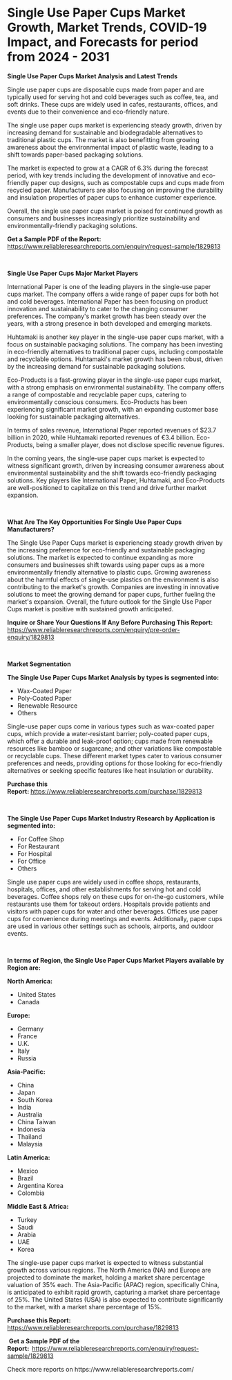 <p><h1>Single Use Paper Cups Market Growth, Market Trends, COVID-19 Impact, and Forecasts for period from 2024 - 2031</h1></p><p><strong>Single Use Paper Cups Market Analysis and Latest Trends</strong></p>
<p><p>Single use paper cups are disposable cups made from paper and are typically used for serving hot and cold beverages such as coffee, tea, and soft drinks. These cups are widely used in cafes, restaurants, offices, and events due to their convenience and eco-friendly nature.</p><p>The single use paper cups market is experiencing steady growth, driven by increasing demand for sustainable and biodegradable alternatives to traditional plastic cups. The market is also benefitting from growing awareness about the environmental impact of plastic waste, leading to a shift towards paper-based packaging solutions.</p><p>The market is expected to grow at a CAGR of 6.3% during the forecast period, with key trends including the development of innovative and eco-friendly paper cup designs, such as compostable cups and cups made from recycled paper. Manufacturers are also focusing on improving the durability and insulation properties of paper cups to enhance customer experience.</p><p>Overall, the single use paper cups market is poised for continued growth as consumers and businesses increasingly prioritize sustainability and environmentally-friendly packaging solutions.</p></p>
<p><strong>Get a Sample PDF of the Report:&nbsp;</strong> <a href="https://www.reliableresearchreports.com/enquiry/request-sample/1829813">https://www.reliableresearchreports.com/enquiry/request-sample/1829813</a></p>
<p>&nbsp;</p>
<p><strong>Single Use Paper Cups Major Market Players</strong></p>
<p><p>International Paper is one of the leading players in the single-use paper cups market. The company offers a wide range of paper cups for both hot and cold beverages. International Paper has been focusing on product innovation and sustainability to cater to the changing consumer preferences. The company's market growth has been steady over the years, with a strong presence in both developed and emerging markets.</p><p>Huhtamaki is another key player in the single-use paper cups market, with a focus on sustainable packaging solutions. The company has been investing in eco-friendly alternatives to traditional paper cups, including compostable and recyclable options. Huhtamaki's market growth has been robust, driven by the increasing demand for sustainable packaging solutions.</p><p>Eco-Products is a fast-growing player in the single-use paper cups market, with a strong emphasis on environmental sustainability. The company offers a range of compostable and recyclable paper cups, catering to environmentally conscious consumers. Eco-Products has been experiencing significant market growth, with an expanding customer base looking for sustainable packaging alternatives.</p><p>In terms of sales revenue, International Paper reported revenues of $23.7 billion in 2020, while Huhtamaki reported revenues of €3.4 billion. Eco-Products, being a smaller player, does not disclose specific revenue figures. </p><p>In the coming years, the single-use paper cups market is expected to witness significant growth, driven by increasing consumer awareness about environmental sustainability and the shift towards eco-friendly packaging solutions. Key players like International Paper, Huhtamaki, and Eco-Products are well-positioned to capitalize on this trend and drive further market expansion.</p></p>
<p>&nbsp;</p>
<p><strong>What Are The Key Opportunities For Single Use Paper Cups Manufacturers?</strong></p>
<p><p>The Single Use Paper Cups market is experiencing steady growth driven by the increasing preference for eco-friendly and sustainable packaging solutions. The market is expected to continue expanding as more consumers and businesses shift towards using paper cups as a more environmentally friendly alternative to plastic cups. Growing awareness about the harmful effects of single-use plastics on the environment is also contributing to the market's growth. Companies are investing in innovative solutions to meet the growing demand for paper cups, further fueling the market's expansion. Overall, the future outlook for the Single Use Paper Cups market is positive with sustained growth anticipated.</p></p>
<p><strong>Inquire or Share Your Questions If Any Before Purchasing This Report:</strong> <a href="https://www.reliableresearchreports.com/enquiry/pre-order-enquiry/1829813">https://www.reliableresearchreports.com/enquiry/pre-order-enquiry/1829813</a></p>
<p>&nbsp;</p>
<p><strong>Market Segmentation</strong></p>
<p><strong>The Single Use Paper Cups Market Analysis by types is segmented into:</strong></p>
<p><ul><li>Wax-Coated Paper</li><li>Poly-Coated Paper</li><li>Renewable Resource</li><li>Others</li></ul></p>
<p><p>Single-use paper cups come in various types such as wax-coated paper cups, which provide a water-resistant barrier; poly-coated paper cups, which offer a durable and leak-proof option; cups made from renewable resources like bamboo or sugarcane; and other variations like compostable or recyclable cups. These different market types cater to various consumer preferences and needs, providing options for those looking for eco-friendly alternatives or seeking specific features like heat insulation or durability.</p></p>
<p><strong>Purchase this Report:&nbsp;</strong><a href="https://www.reliableresearchreports.com/purchase/1829813">https://www.reliableresearchreports.com/purchase/1829813</a></p>
<p>&nbsp;</p>
<p><strong>The Single Use Paper Cups Market Industry Research by Application is segmented into:</strong></p>
<p><ul><li>For Coffee Shop</li><li>For Restaurant</li><li>For Hospital</li><li>For Office</li><li>Others</li></ul></p>
<p><p>Single use paper cups are widely used in coffee shops, restaurants, hospitals, offices, and other establishments for serving hot and cold beverages. Coffee shops rely on these cups for on-the-go customers, while restaurants use them for takeout orders. Hospitals provide patients and visitors with paper cups for water and other beverages. Offices use paper cups for convenience during meetings and events. Additionally, paper cups are used in various other settings such as schools, airports, and outdoor events.</p></p>
<p>&nbsp;</p>
<p><strong>In terms of Region, the Single Use Paper Cups Market Players available by Region are:</strong></p>
<p>
    <p> <strong> North America: </strong>
        <ul>
            <li>United States</li>
            <li>Canada</li>
        </ul>
        </p> 
    <p> <strong> Europe: </strong>
        <ul>
            <li>Germany</li>
            <li>France</li>
            <li>U.K.</li>
            <li>Italy</li>
            <li>Russia</li>
        </ul>
        </p> 
    <p> <strong> Asia-Pacific: </strong>
        <ul>
            <li>China</li>
            <li>Japan</li>
            <li>South Korea</li>
            <li>India</li>
            <li>Australia</li>
            <li>China Taiwan</li>
            <li>Indonesia</li>
            <li>Thailand</li>
            <li>Malaysia</li>
        </ul>
        </p> 
    <p> <strong> Latin America: </strong>
        <ul>
            <li>Mexico</li>
            <li>Brazil</li>
            <li>Argentina Korea</li>
            <li>Colombia</li>
        </ul>
        </p> 
    <p> <strong> Middle East & Africa: </strong>
        <ul>
            <li>Turkey</li>
            <li>Saudi</li>
            <li>Arabia</li>
            <li>UAE</li>
            <li>Korea</li>
        </ul>
    </p>
    </p>
<p><p>The single-use paper cups market is expected to witness substantial growth across various regions. The North America (NA) and Europe are projected to dominate the market, holding a market share percentage valuation of 35% each. The Asia-Pacific (APAC) region, specifically China, is anticipated to exhibit rapid growth, capturing a market share percentage of 25%. The United States (USA) is also expected to contribute significantly to the market, with a market share percentage of 15%.</p></p>
<p><strong>Purchase this Report: </strong><a href="https://www.reliableresearchreports.com/purchase/1829813">https://www.reliableresearchreports.com/purchase/1829813</a></p>
<p>&nbsp;<strong>Get a Sample PDF of the Report:&nbsp;&nbsp;</strong><a href="https://www.reliableresearchreports.com/enquiry/request-sample/1829813">https://www.reliableresearchreports.com/enquiry/request-sample/1829813</a></p>
<p><strong></strong></p>
<p>Check more reports on https://www.reliableresearchreports.com/</p>